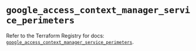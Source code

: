 # `google_access_context_manager_service_perimeters`

Refer to the Terraform Registry for docs: [`google_access_context_manager_service_perimeters`](https://registry.terraform.io/providers/hashicorp/google-beta/5.20.0/docs/resources/google_access_context_manager_service_perimeters).
